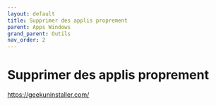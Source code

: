 ```yaml
---
layout: default
title: Supprimer des applis proprement
parent: Apps Windows
grand_parent: Outils
nav_order: 2
---
```


# Supprimer des applis proprement
https://geekuninstaller.com/
